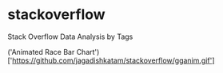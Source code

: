 # stackoverflow
Stack Overflow Data Analysis by Tags

('Animated Race Bar Chart')['https://github.com/jagadishkatam/stackoverflow/gganim.gif']
